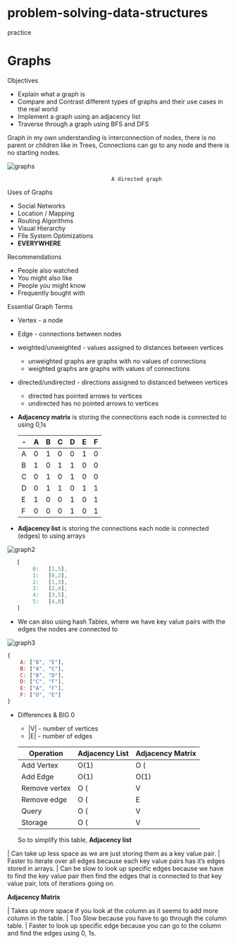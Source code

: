 # problem-solving-data-structures

practice

# Graphs

Objectives

- Explain what a graph is
- Compare and Contrast different types of graphs and their use cases in the real world
- Implement a graph using an adjacency list
- Traverse through a graph using BFS and DFS

Graph in my own understanding is interconnection of nodes, there is no parent or children like in Trees, Connections can go to any node and there is no starting nodes.

![graphs](https://github.com/CalyWorld/problem-solving-data-structures/assets/88979648/9e6477e6-f1cf-456d-8bc4-20198ec7cfaa)


                                     A directed graph

Uses of Graphs

- Social Networks
- Location / Mapping
- Routing Algorithms
- Visual Hierarchy
- FIle System Optimizations
- **EVERYWHERE**

Recommendations

- People also watched
- You might also like
- People you might know
- Frequently bought with

Essential Graph Terms

- Vertex - a node
- Edge - connections between nodes
- weighted/unweighted - values assigned to distances between vertices
  - unweighted graphs are graphs with no values of connections
  - weighted graphs are graphs with values of connections
- directed/undirected - directions assigned to distanced between vertices
  - directed has pointed arrows to vertices
  - undirected has no pointed arrows to vertices
- **Adjacency matrix** is storing the connections each node is connected to using 0,1s

  | -   | A   | B   | C   | D   | E   | F   |
  | --- | --- | --- | --- | --- | --- | --- |
  | A   | 0   | 1   | 0   | 0   | 1   | 0   |
  | B   | 1   | 0   | 1   | 1   | 0   | 0   |
  | C   | 0   | 1   | 0   | 1   | 0   | 0   |
  | D   | 0   | 1   | 1   | 0   | 1   | 1   |
  | E   | 1   | 0   | 0   | 1   | 0   | 1   |
  | F   | 0   | 0   | 0   | 1   | 0   | 1   |

- **Adjacency list** is storing the connections each node is connected (edges) to using arrays

![graph2](https://github.com/CalyWorld/problem-solving-data-structures/assets/88979648/eeda2146-1e5f-4690-a754-c6b7053840a4)


```jsx
   [
        0:   [1,5],
        1:   [0,2],
        2:   [1,3],
        3:   [2,4],
        4:   [3,5],
        5:   [4,0]
   ]
```

- We can also using hash Tables, where we have key value pairs with the edges the nodes are connected to

![graph3](https://github.com/CalyWorld/problem-solving-data-structures/assets/88979648/80e0bae1-7366-4436-a92c-1bdc4176d938)


```jsx
{
	A: ["B", "E"],
	B: ["A", "C"],
	C: ["B", "D"],
	D: ["C", "F"],
	E: ["A", "F"],
	F: ["D", "E"]
}
```

- Differences & BIG 0
  - |V| - number of vertices
  - |E| - number of edges
    
  | Operation     | Adjacency List | Adjacency Matrix |
  | ------------- | -------------- | ---------------- |
  | Add Vertex    | O(1)           | O (  | V^2 | )   |
  | Add Edge      | O(1)           |     O(1)         |
  | Remove vertex | O (|V| + |E|)  | O (  | V^2 | )   |
  | Remove edge   | O (|E|)|       |     O(1)         |
  | Query         | O (|V| + |E|)  |     O(1)         |
  | Storage       | O (|V| + |E|)  | O (  | V^2 | )   |
  
  So to simplify this table,
**Adjacency list**

| Can take up less space as we are just storing them as a key value pair.
| Faster to iterate over all edges because each key value pairs has it’s edges stored in arrays.
| Can be slow to look up specific edges because we have to find the key value pair then find the edges that is connected to that key value pair, lots of iterations going on.

**Adjacency Matrix**

| Takes up more space if you look at the column as it seems to add more column in the table.
| Too Slow because you have to go through the column table.
| Faster to look up specific edge because you can go to the column and find the edges using 0, 1s.
